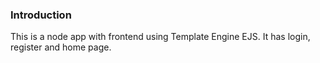 ### Introduction

This is a node app with frontend using Template Engine EJS. It has login, register and home page.
